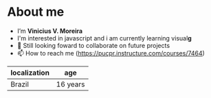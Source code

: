 # About me
-  I’m **Vinicius V. Moreira**
-  I'm interested in javascript and i am currently learning visual**g**
- 🥇 Still looking foward to collaborate on future projects
- 📫 How to reach me (https://pucpr.instructure.com/courses/7464)

localization| age
---|---
Brazil| 16 years| 
